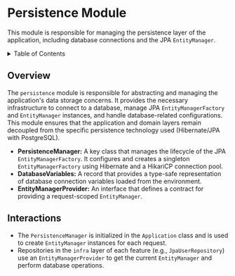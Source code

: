 # Persistence Module

This module is responsible for managing the persistence layer of the application, including database connections and the
JPA `EntityManager`.

<details>
<summary>Table of Contents</summary>

| Section                       | Description                                                               |
|:------------------------------|:--------------------------------------------------------------------------|
| [Overview](#overview)         | High-level description of the persistence module.                         |
| [Interactions](#interactions) | How the persistence module interacts with other parts of the application. |

</details>

## Overview

The `persistence` module is responsible for abstracting and managing the application's data storage concerns. It
provides the necessary infrastructure to connect to a database, manage JPA `EntityManagerFactory` and `EntityManager`
instances, and handle database-related configurations. This module ensures that the application and domain layers remain
decoupled from the specific persistence technology used (Hibernate/JPA with PostgreSQL).

- **PersistenceManager:** A key class that manages the lifecycle of the JPA `EntityManagerFactory`. It configures and
  creates a singleton `EntityManagerFactory` using Hibernate and a HikariCP connection pool.
- **DatabaseVariables:** A record that provides a type-safe representation of database connection variables loaded from
  the environment.
- **EntityManagerProvider:** An interface that defines a contract for providing a request-scoped `EntityManager`.

## Interactions

- The `PersistenceManager` is initialized in the `Application` class and is used to create `EntityManager` instances for
  each request.
- Repositories in the `infra` layer of each feature (e.g., `JpaUserRepository`) use an `EntityManagerProvider` to get
  the current `EntityManager` and perform database operations.

